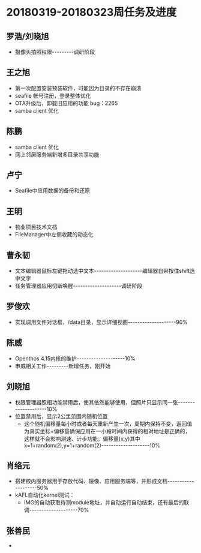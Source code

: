 # 20180319-20180323周任务及进度
## 罗浩/刘晓旭
- 摄像头拍照权限---------调研阶段

## 王之旭
- 第一次配置安装预装软件，可能因为目录的不存在崩溃
- seafile 帐号注册，登录整体优化
- OTA升级后，卸载旧应用的功能 bug：2265
- samba client 优化

## 陈鹏
- samba client 优化
- 网上邻居服务端新增多目录共享功能

## 卢宁
- Seafile中应用数据的备份和还原

## 王明
- 物业项目技术文档
- FileManager中左侧收藏的动态化

## 曹永韧
- 文本编辑器鼠标左键拖动选中文本--------------------编辑器自带按住shift选中文字
- 任务管理器应用切断唤醒--------------------调研阶段

## 罗俊欢
- 实现调用文件对话框，/data目录，显示详细视图--------------------90%

## 陈威
- Openthos 4.15内核的维护--------------------10%
- 申威相关工作---------新增任务，刚开始

## 刘晓旭
- 权限管理器照相功能禁用后，使其依然能够使用，但照片只显示同一张--------------------10%
- 位置禁用后，显示2公里范围内随机位置
   - 这个随机偏移量每小时或者每天重新产生一次，周期内保持不变，返回值为真实坐标+偏移量确保应用在一小段时间内获得的相对地址是正确的，这样就不会影响测速、计步功能。偏移量(x,y)其中 x=1+random(2),y=1+random(2)--------------------10%

## 肖络元
- 搭建校内服务器用于存放代码、镜像、应用服务端等，并形成文档--------------------50%
- kAFL自动化kernel测试：
   - IMG的自动获取待测module地址，并自动运行自动结束，还有最后的联调--------------------70%

## 张善民
- 

